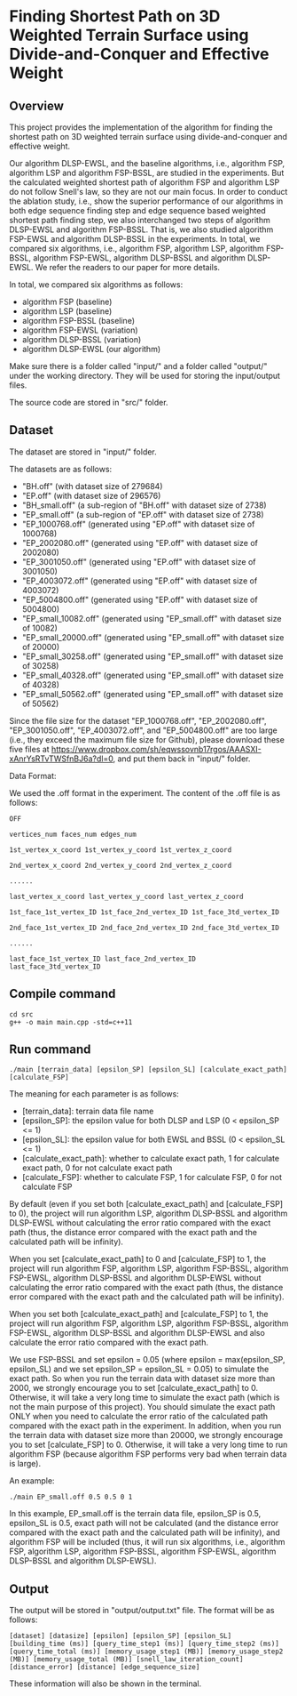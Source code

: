 # Finding Shortest Path on 3D Weighted Terrain Surface using Divide-and-Conquer and Effective Weight

## Overview

This project provides the implementation of the algorithm for finding the shortest path on 3D weighted terrain surface using divide-and-conquer and effective weight.

Our algorithm DLSP-EWSL, and the baseline algorithms, i.e., algorithm FSP, algorithm LSP and algorithm FSP-BSSL, are studied in the experiments. But the calculated weighted shortest path of algorithm FSP and algorithm LSP do not follow Snell's law, so they are not our main focus. In order to conduct the ablation study, i.e., show the superior performance of our algorithms in both edge sequence finding step and edge sequence based weighted shortest path finding step, we also interchanged two steps of algorithm DLSP-EWSL and algorithm FSP-BSSL. That is, we also studied algorithm FSP-EWSL and algorithm DLSP-BSSL in the experiments. In total, we compared six algorithms, i.e., algorithm FSP, algorithm LSP, algorithm FSP-BSSL, algorithm FSP-EWSL, algorithm DLSP-BSSL and algorithm DLSP-EWSL. We refer the readers to our paper for more details.

In total, we compared six algorithms as follows:

- algorithm FSP (baseline)
- algorithm LSP (baseline)
- algorithm FSP-BSSL (baseline)
- algorithm FSP-EWSL (variation)
- algorithm DLSP-BSSL (variation)
- algorithm DLSP-EWSL (our algorithm)

Make sure there is a folder called "input/" and a folder called "output/" under the working directory. They will be used for storing the input/output files.

The source code are stored in "src/" folder.

## Dataset

The dataset are stored in "input/" folder.

The datasets are as follows:

- "BH.off" (with dataset size of 279684)
- "EP.off" (with dataset size of 296576)
- "BH_small.off" (a sub-region of "BH.off" with dataset size of 2738)
- "EP_small.off" (a sub-region of "EP.off" with dataset size of 2738)
- "EP_1000768.off" (generated using "EP.off" with dataset size of 1000768)
- "EP_2002080.off" (generated using "EP.off" with dataset size of 2002080)
- "EP_3001050.off" (generated using "EP.off" with dataset size of 3001050)
- "EP_4003072.off" (generated using "EP.off" with dataset size of 4003072)
- "EP_5004800.off" (generated using "EP.off" with dataset size of 5004800)
- "EP_small_10082.off" (generated using "EP_small.off" with dataset size of 10082)
- "EP_small_20000.off" (generated using "EP_small.off" with dataset size of 20000)
- "EP_small_30258.off" (generated using "EP_small.off" with dataset size of 30258)
- "EP_small_40328.off" (generated using "EP_small.off" with dataset size of 40328)
- "EP_small_50562.off" (generated using "EP_small.off" with dataset size of 50562)

Since the file size for the dataset "EP_1000768.off", "EP_2002080.off", "EP_3001050.off", "EP_4003072.off", and "EP_5004800.off" are too large (i.e., they exceed the maximum file size for Github), please download these five files at https://www.dropbox.com/sh/eqwssovnb17rgos/AAASXI-xAnrYsRTvTWSfnBJ6a?dl=0, and put them back in "input/" folder.

Data Format:

We used the .off format in the experiment. The content of the .off file is as follows:

```
OFF

vertices_num faces_num edges_num

1st_vertex_x_coord 1st_vertex_y_coord 1st_vertex_z_coord

2nd_vertex_x_coord 2nd_vertex_y_coord 2nd_vertex_z_coord

......

last_vertex_x_coord last_vertex_y_coord last_vertex_z_coord

1st_face_1st_vertex_ID 1st_face_2nd_vertex_ID 1st_face_3td_vertex_ID

2nd_face_1st_vertex_ID 2nd_face_2nd_vertex_ID 2nd_face_3td_vertex_ID

......

last_face_1st_vertex_ID last_face_2nd_vertex_ID last_face_3td_vertex_ID
```

## Compile command

```
cd src
g++ -o main main.cpp -std=c++11
```

## Run command

```
./main [terrain_data] [epsilon_SP] [epsilon_SL] [calculate_exact_path] [calculate_FSP]
```

The meaning for each parameter is as follows:

- [terrain_data]: terrain data file name
- [epsilon_SP]: the epsilon value for both DLSP and LSP (0 < epsilon_SP <= 1)
- [epsilon_SL]: the epsilon value for both EWSL and BSSL (0 < epsilon_SL <= 1)
- [calculate_exact_path]: whether to calculate exact path, 1 for calculate exact path, 0 for not calculate exact path
- [calculate_FSP]: whether to calculate FSP, 1 for calculate FSP, 0 for not calculate FSP

By default (even if you set both [calculate_exact_path] and [calculate_FSP] to 0), the project will run algorithm LSP, algorithm DLSP-BSSL and algorithm DLSP-EWSL without calculating the error ratio compared with the exact path (thus, the distance error compared with the exact path and the calculated path will be infinity).

When you set [calculate_exact_path] to 0 and [calculate_FSP] to 1, the project will run algorithm FSP, algorithm LSP, algorithm FSP-BSSL, algorithm FSP-EWSL, algorithm DLSP-BSSL and algorithm DLSP-EWSL without calculating the error ratio compared with the exact path (thus, the distance error compared with the exact path and the calculated path will be infinity).

When you set both [calculate_exact_path] and [calculate_FSP] to 1, the project will run algorithm FSP, algorithm LSP, algorithm FSP-BSSL, algorithm FSP-EWSL, algorithm DLSP-BSSL and algorithm DLSP-EWSL and also calculate the error ratio compared with the exact path.

We use FSP-BSSL and set epsilon = 0.05 (where epsilon = max(epsilon_SP, epsilon_SL) and we set epsilon_SP = epsilon_SL = 0.05) to simulate the exact path. So when you run the terrain data with dataset size more than 2000, we strongly encourage you to set [calculate_exact_path] to 0. Otherwise, it will take a very long time to simulate the exact path (which is not the main purpose of this project). You should simulate the exact path ONLY when you need to calculate the error ratio of the calculated path compared with the exact path in the experiment. In addition, when you run the terrain data with dataset size more than 20000, we strongly encourage you to set [calculate_FSP] to 0. Otherwise, it will take a very long time to run algorithm  FSP (because algorithm FSP performs very bad when terrain data is large).

An example:

```
./main EP_small.off 0.5 0.5 0 1
```

In this example, EP_small.off is the terrain data file, epsilon_SP is 0.5, epsilon_SL is 0.5, exact path will not be calculated (and the distance error compared with the exact path and the calculated path will be infinity), and algorithm FSP will be included (thus, it will run six algorithms, i.e., algorithm FSP, algorithm LSP, algorithm FSP-BSSL, algorithm FSP-EWSL, algorithm DLSP-BSSL and algorithm DLSP-EWSL).

## Output

The output will be stored in "output/output.txt" file. The format will be as follows:

```
[dataset] [datasize] [epsilon] [epsilon_SP] [epsilon_SL] [building_time (ms)] [query_time_step1 (ms)] [query_time_step2 (ms)] [query_time_total (ms)] [memory_usage_step1 (MB)] [memory_usage_step2 (MB)] [memory_usage_total (MB)] [snell_law_iteration_count] [distance_error] [distance] [edge_sequence_size]
```

These information will also be shown in the terminal. 

